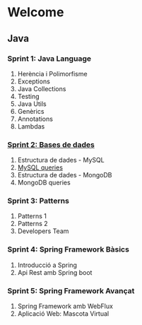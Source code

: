 # Welcome

## Java

### Sprint 1: Java Language

1. Herència i Polimorfisme
2. Exceptions
3. Java Collections
4. Testing
5. Java Utils
6. Genèrics
7. Annotations
8. Lambdas

### [Sprint 2: Bases de dades](https://github.com/IT-Academy-Back/S2-Databases_Java)

1. Estructura de dades - MySQL
2. [MySQL queries](https://github.com/IT-Academy-Back/S2-Databases_Java/blob/main/2-SQL_Queries/Tasca%20S2.02.%20MySQL%20queries.md)
3. Estructura de dades - MongoDB
4. MongoDB queries

### Sprint 3: Patterns
1. Patterns 1
2. Patterns 2
3. Developers Team

### Sprint 4: Spring Framework Bàsics
1. Introducció a Spring
2. Api Rest amb Spring boot

### Sprint 5: Spring Framework Avançat
1. Spring Framework amb WebFlux
2. Aplicació Web: Mascota Virtual